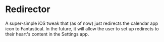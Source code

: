 # Redirector

A super-simple iOS tweak that (as of now) just redirects the calendar app icon to Fantastical. In the future, it will allow the user to set up redirects to their heart's content in the Settings app.
